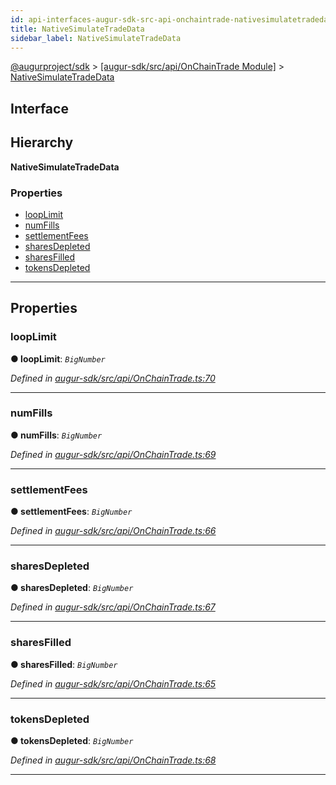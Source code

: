 ```yaml
---
id: api-interfaces-augur-sdk-src-api-onchaintrade-nativesimulatetradedata
title: NativeSimulateTradeData
sidebar_label: NativeSimulateTradeData
---
```


[@augurproject/sdk](api-readme.md) > [[augur-sdk/src/api/OnChainTrade Module]](api-modules-augur-sdk-src-api-onchaintrade-module.md) > [NativeSimulateTradeData](api-interfaces-augur-sdk-src-api-onchaintrade-nativesimulatetradedata.md)

## Interface

## Hierarchy

**NativeSimulateTradeData**

### Properties

* [loopLimit](api-interfaces-augur-sdk-src-api-onchaintrade-nativesimulatetradedata.md#looplimit)
* [numFills](api-interfaces-augur-sdk-src-api-onchaintrade-nativesimulatetradedata.md#numfills)
* [settlementFees](api-interfaces-augur-sdk-src-api-onchaintrade-nativesimulatetradedata.md#settlementfees)
* [sharesDepleted](api-interfaces-augur-sdk-src-api-onchaintrade-nativesimulatetradedata.md#sharesdepleted)
* [sharesFilled](api-interfaces-augur-sdk-src-api-onchaintrade-nativesimulatetradedata.md#sharesfilled)
* [tokensDepleted](api-interfaces-augur-sdk-src-api-onchaintrade-nativesimulatetradedata.md#tokensdepleted)

---

## Properties

<a id="looplimit"></a>

###  loopLimit

**● loopLimit**: *`BigNumber`*

*Defined in [augur-sdk/src/api/OnChainTrade.ts:70](https://github.com/AugurProject/augur/blob/1e1466f1d3/packages/augur-sdk/src/api/OnChainTrade.ts#L70)*

___
<a id="numfills"></a>

###  numFills

**● numFills**: *`BigNumber`*

*Defined in [augur-sdk/src/api/OnChainTrade.ts:69](https://github.com/AugurProject/augur/blob/1e1466f1d3/packages/augur-sdk/src/api/OnChainTrade.ts#L69)*

___
<a id="settlementfees"></a>

###  settlementFees

**● settlementFees**: *`BigNumber`*

*Defined in [augur-sdk/src/api/OnChainTrade.ts:66](https://github.com/AugurProject/augur/blob/1e1466f1d3/packages/augur-sdk/src/api/OnChainTrade.ts#L66)*

___
<a id="sharesdepleted"></a>

###  sharesDepleted

**● sharesDepleted**: *`BigNumber`*

*Defined in [augur-sdk/src/api/OnChainTrade.ts:67](https://github.com/AugurProject/augur/blob/1e1466f1d3/packages/augur-sdk/src/api/OnChainTrade.ts#L67)*

___
<a id="sharesfilled"></a>

###  sharesFilled

**● sharesFilled**: *`BigNumber`*

*Defined in [augur-sdk/src/api/OnChainTrade.ts:65](https://github.com/AugurProject/augur/blob/1e1466f1d3/packages/augur-sdk/src/api/OnChainTrade.ts#L65)*

___
<a id="tokensdepleted"></a>

###  tokensDepleted

**● tokensDepleted**: *`BigNumber`*

*Defined in [augur-sdk/src/api/OnChainTrade.ts:68](https://github.com/AugurProject/augur/blob/1e1466f1d3/packages/augur-sdk/src/api/OnChainTrade.ts#L68)*

___

